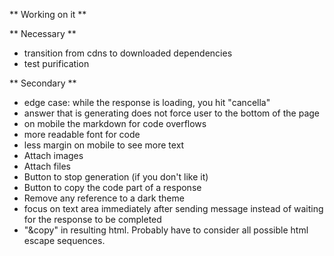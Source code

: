 ** Working on it **

** Necessary **
- transition from cdns to downloaded dependencies
- test purification

** Secondary **
- edge case: while the response is loading, you hit "cancella"
- answer that is generating does not force user to the bottom of the page
- on mobile the markdown for code overflows
- more readable font for code
- less margin on mobile to see more text
- Attach images
- Attach files
- Button to stop generation (if you don't like it)
- Button to copy the code part of a response
- Remove any reference to a dark theme
- focus on text area immediately after sending message instead of waiting for the response to be completed
- "&copy" in resulting html. Probably have to consider all possible html escape sequences.
